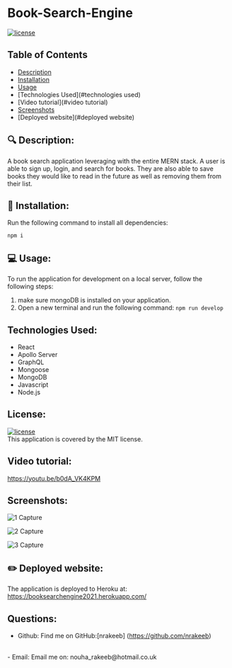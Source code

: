 # Book-Search-Engine

  [![license](https://img.shields.io/badge/license-MIT-green)](https://shields.io)

  ## Table of Contents
  - [Description](#description)
  - [Installation](#installation)
  - [Usage](#usage)
  - [Technologies Used](#technologies used)
  - [Video tutorial](#video tutorial)
  - [Screenshots](#screenshots)
  - [Deployed website](#deployed website)

 
  ## 🔍 Description:
  A book search application leveraging with the entire MERN stack. A user is able to sign up, login, and search for books. They are also able to save books they would like to read in the future as well as removing them from their list. 

 
  ## 💾 Installation:
  Run the following command to install all dependencies: 
  
  `npm i`
  
  ## 💻 Usage:
  To run the application for development on a local server, follow the following steps:
  1. make sure mongoDB is installed on your application.
  2. Open a new terminal and run the following command: `npm run develop`
 
  ## Technologies Used:
  - React
  - Apollo Server
  - GraphQL
  - Mongoose
  - MongoDB
  - Javascript
  - Node.js

  ## License:
  [![license](https://img.shields.io/badge/license-MIT-green)](https://shields.io)
  <br/>
  This application is covered by the MIT license.

  ## Video tutorial:
  https://youtu.be/b0dA_VK4KPM

  ## Screenshots:
  ![1 Capture](https://user-images.githubusercontent.com/82734765/146088776-0a240a14-4ab7-4645-b5c2-c26b40bceb11.JPG)
  
  ![2 Capture](https://user-images.githubusercontent.com/82734765/146088796-18bf2c35-f542-464b-bb4a-62ca9dd3e479.JPG)
  
  ![3 Capture](https://user-images.githubusercontent.com/82734765/146088818-ea7d36c9-d389-439f-b30b-8e3a40147d50.JPG)


  ## ✏️ Deployed website:
  The application is deployed to Heroku at: https://booksearchengine2021.herokuapp.com/

  ## Questions:

  - Github: 
  Find me on GitHub:[nrakeeb] (https://github.com/nrakeeb)
  <br>
  - Email: 
  Email me on: nouha_rakeeb@hotmail.co.uk 
  
